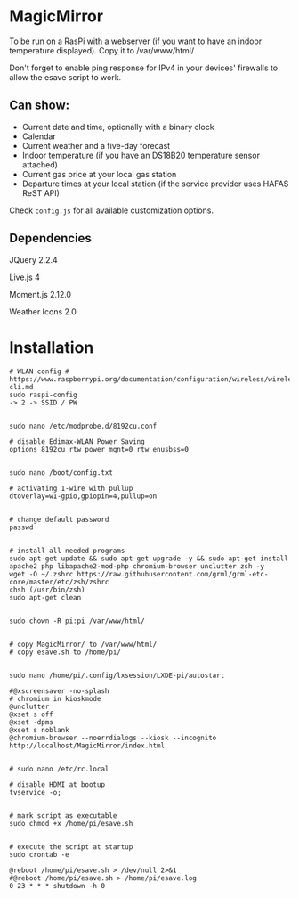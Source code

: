 # MagicMirror
To be run on a RasPi with a webserver (if you want to have an indoor temperature displayed).
Copy it to /var/www/html/

Don't forget to enable ping response for IPv4 in your devices' firewalls to allow the esave script to work.

## Can show:
- Current date and time, optionally with a binary clock
- Calendar
- Current weather and a five-day forecast
- Indoor temperature (if you have an DS18B20 temperature sensor attached)
- Current gas price at your local gas station
- Departure times at your local station (if the service provider uses HAFAS ReST API)

Check `config.js` for all available customization options.

## Dependencies

JQuery 2.2.4

Live.js 4

Moment.js 2.12.0

Weather Icons 2.0

# Installation
	# WLAN config # https://www.raspberrypi.org/documentation/configuration/wireless/wireless-cli.md
	sudo raspi-config
	-> 2 -> SSID / PW


	sudo nano /etc/modprobe.d/8192cu.conf

	# disable Edimax-WLAN Power Saving
	options 8192cu rtw_power_mgnt=0 rtw_enusbss=0


	sudo nano /boot/config.txt

	# activating 1-wire with pullup
	dtoverlay=w1-gpio,gpiopin=4,pullup=on


	# change default password
	passwd


	# install all needed programs
	sudo apt-get update && sudo apt-get upgrade -y && sudo apt-get install apache2 php libapache2-mod-php chromium-browser unclutter zsh -y
	wget -O ~/.zshrc https://raw.githubusercontent.com/grml/grml-etc-core/master/etc/zsh/zshrc
	chsh (/usr/bin/zsh)
	sudo apt-get clean


	sudo chown -R pi:pi /var/www/html/


	# copy MagicMirror/ to /var/www/html/
	# copy esave.sh to /home/pi/


	sudo nano /home/pi/.config/lxsession/LXDE-pi/autostart

	#@xscreensaver -no-splash
	# chromium in kioskmode
	@unclutter
	@xset s off
	@xset -dpms
	@xset s noblank
	@chromium-browser --noerrdialogs --kiosk --incognito http://localhost/MagicMirror/index.html


	# sudo nano /etc/rc.local

	# disable HDMI at bootup
	tvservice -o;


	# mark script as executable
	sudo chmod +x /home/pi/esave.sh


	# execute the script at startup
	sudo crontab -e

	@reboot /home/pi/esave.sh > /dev/null 2>&1
	#@reboot /home/pi/esave.sh > /home/pi/esave.log
	0 23 * * * shutdown -h 0
